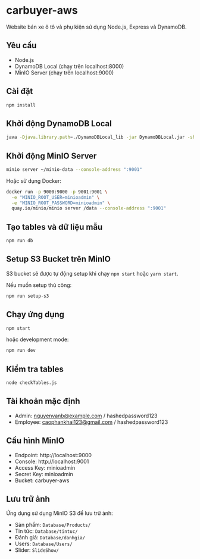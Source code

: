 # carbuyer-aws

Website bán xe ô tô và phụ kiện sử dụng Node.js, Express và DynamoDB.

## Yêu cầu

- Node.js
- DynamoDB Local (chạy trên localhost:8000)
- MinIO Server (chạy trên localhost:9000)

## Cài đặt

```bash
npm install
```

## Khởi động DynamoDB Local

```bash
java -Djava.library.path=./DynamoDBLocal_lib -jar DynamoDBLocal.jar -sharedDb
```

## Khởi động MinIO Server

```bash
minio server ~/minio-data --console-address ":9001"
```

Hoặc sử dụng Docker:

```bash
docker run -p 9000:9000 -p 9001:9001 \
  -e "MINIO_ROOT_USER=minioadmin" \
  -e "MINIO_ROOT_PASSWORD=minioadmin" \
  quay.io/minio/minio server /data --console-address ":9001"
```

## Tạo tables và dữ liệu mẫu

```bash
npm run db
```

## Setup S3 Bucket trên MinIO

S3 bucket sẽ được tự động setup khi chạy `npm start` hoặc `yarn start`.

Nếu muốn setup thủ công:
```bash
npm run setup-s3
```

## Chạy ứng dụng

```bash
npm start
```

hoặc development mode:

```bash
npm run dev
```

## Kiểm tra tables

```bash
node checkTables.js
```

## Tài khoản mặc định

- Admin: nguyenvanb@example.com / hashedpassword123
- Employee: caophankhai123@gmail.com / hashedpassword123

## Cấu hình MinIO

- Endpoint: http://localhost:9000
- Console: http://localhost:9001
- Access Key: minioadmin
- Secret Key: minioadmin
- Bucket: carbuyer-aws

## Lưu trữ ảnh

Ứng dụng sử dụng MinIO S3 để lưu trữ ảnh:
- Sản phẩm: `Database/Products/`
- Tin tức: `Database/tintuc/`
- Đánh giá: `Database/danhgia/`
- Users: `Database/Users/`
- Slider: `SlideShow/`
